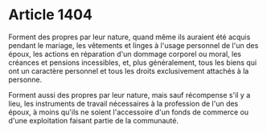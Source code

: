 # Article 1404

Forment des propres par leur nature, quand même ils auraient été acquis pendant le mariage, les vêtements et linges à l'usage personnel de l'un des époux, les actions en réparation d'un dommage corporel ou moral, les créances et pensions incessibles, et, plus généralement, tous les biens qui ont un caractère personnel et tous les droits exclusivement attachés à la personne.

Forment aussi des propres par leur nature, mais sauf récompense s'il y a lieu, les instruments de travail nécessaires à la profession de l'un des époux, à moins qu'ils ne soient l'accessoire d'un fonds de commerce ou d'une exploitation faisant partie de la communauté.
